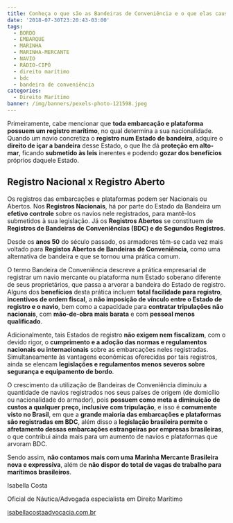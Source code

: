 ```yaml
---
title: Conheça o que são as Bandeiras de Conveniência e o que elas causam no Brasil
date: '2018-07-30T23:20:43-03:00'
tags:
  - BORDO
  - EMBARQUE
  - MARINHA
  - MARINHA-MERCANTE
  - NAVIO
  - RÁDIO-CIPÓ
  - direito marítimo
  - bdc
  - bandeira de conveniência
categories:
  - Direito Marítimo
banner: /img/banners/pexels-photo-121598.jpeg
---
```

Primeiramente, cabe mencionar que **toda embarcação e plataforma possuem um registro marítimo**, no qual determina a sua nacionalidade. Quando um navio concretiza o **registro num Estado de bandeira**, adquire o **direito de içar a bandeira** desse Estado, o que lhe dá **proteção em alto-mar**, ficando **submetido às leis** inerentes e podendo **gozar dos benefícios** próprios daquele Estado.

## Registro Nacional x Registro Aberto

Os registros das embarcações e plataformas podem ser Nacionais ou Abertos. Nos **Registros Nacionais**, há por parte do Estado da Bandeira um **efetivo controle** sobre os navios nele registrados, para mantê-los submetidos à sua legislação. Já os **Registros Abertos** se constituem de **Registros de Bandeiras de Conveniências (BDC) e de Segundos Registros**.

Desde os **anos 50** do século passado, os armadores têm-se cada vez mais voltado para **Registos Abertos de Bandeiras de Conveniência**, como uma alternativa de bandeira e que se tornou uma prática comum.

O termo Bandeira de Conveniência descreve a prática empresarial de registrar um navio mercante ou plataforma num Estado soberano diferente de seus proprietários, que passa a arvorar a bandeira do Estado de registro. Alguns dos **benefícios** desta prática incluem **total facilidade para registro**, **incentivos de ordem fiscal**, a **não imposição de vínculo entre o Estado de registro e o navio**, bem como a capacidade para **contratar tripulações não nacionais**, com **mão-de-obra mais barata** e com **pessoal menos qualificado**.

Adicionalmente, tais Estados de registro **não exigem nem fiscalizam**, com o devido rigor, o **cumprimento e a adoção das normas e regulamentos nacionais ou internacionais** sobre as embarcações neles registradas. Simultaneamente às vantagens econômicas oferecidas por tais registros, ainda se elencam **legislações e regulamentos menos severos sobre segurança e equipamento de bordo**.

O crescimento da utilização de Bandeiras de Conveniência diminuiu a quantidade de navios registrados nos seus países de origem (de domicílio ou nacionalidade do armador), pois **possuem como meta a diminuição de custos a qualquer preço, inclusive com tripulação**, e isso é **comumente visto no Brasil**, em que a **grande maioria das embarcações e plataformas são registradas em BDC**, além disso a **legislação brasileira permite o afretamento dessas embarcações estrangeiras por empresas brasileiras**, o que  contribui ainda mais para um aumento de navios e plataformas que arvoram BDC. 

Sendo assim, **não contamos mais com uma Marinha Mercante Brasileira nova e expressiva**, além de **não dispor do total de vagas de trabalho para marítimos brasileiros**.

Isabella Costa

Oficial de Náutica/Advogada especialista em Direito Marítimo

[isabellacostaadvocacia.com.br](http://isabellacostaadvocacia.com.br/)
